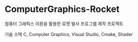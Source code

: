 # ComputerGraphics-Rocket

컴퓨터 그래픽스 이론을 활용한 로켓 발사 프로그램 제작 프로젝트

기술 스택
C, Computer Graphics, Visual Studio, Cmake, Shader
